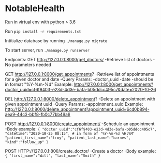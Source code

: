 # NotableHealth
 
Run in virtual env with python > 3.6

Run `pip install -r requirements.txt`


Intitialize database by running `./manage.py migrate`


To start server, run `./manage.py runserver`

Endpoints:
GET
http://127.0.0.1:8000/get_doctors/
-Retrieve list of doctors
-No parameters needed

GET
http://127.0.0.1:8000/get_appointments?
-Retrieve list of appointments for a given doctor and date
-Query Params:
    -doctor_uuid
    -date
        -should be in format "%Y-%m-%d"
Example: http://127.0.0.1:8000/get_appointments?doctor_uuid=cf6f9403-e23d-4d3e-bafa-b05ddcc495c7&date=2020-10-26

DEL
http://127.0.0.1:8000/delete_appointment?
-Delete an appointment with given appointment uuid
-Query Params:
    -appointment_uuid
Example:
http://127.0.0.1:8000/delete_appointment?appointment_uuid=6cd0b894-aea9-44c3-bbf8-fb0c77bb49a9

POST
http://127.0.0.1:8000/create_appointment/
-Schedule an appointment
-Body example:
`{
	"doctor_uuid":"cf6f9403-e23d-4d3e-bafa-b05ddcc495c7",
	"datetime":"2020-10-25 08:15", # in form of '%Y-%m-%d %H:%M'
	"patient_first_name":"troy",
	"patient_last_name":"barnes",
	"kind":"follow_up"
}`

POST 
HTTP://127.0.0.1:800/create_doctor/
-Create a doctor
-Body example:
`{
    "first_name":"Will",
    "last_name":"Smith"
}`

